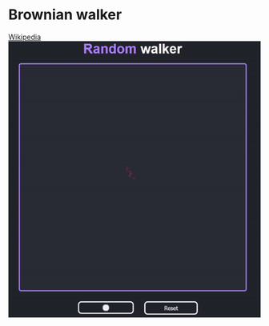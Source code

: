 # Brownian walker

[Wikipedia](https://en.wikipedia.org/wiki/Random_walk)\
[![Brownian walker gif](/walker.gif)](https://nonvegan.github.io/brownian-walker)
